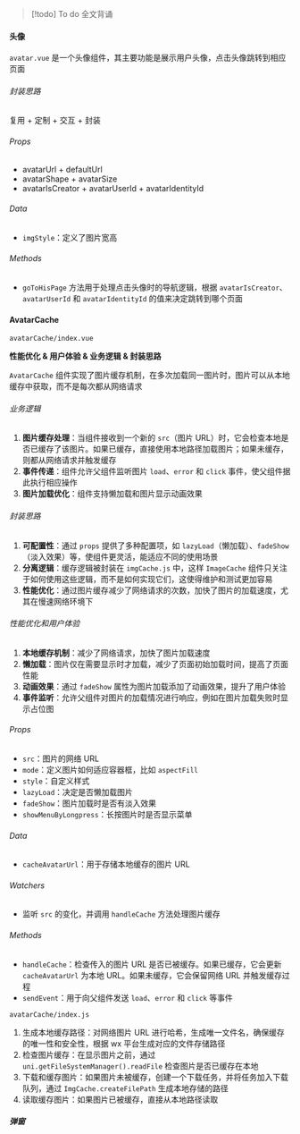 > [!todo] To do
> 全文背诵

#### 头像

`avatar.vue` 是一个头像组件，其主要功能是展示用户头像，点击头像跳转到相应页面

###### 封装思路

复用 + 定制 + 交互 + 封装

###### Props

- avatarUrl + defaultUrl
- avatarShape + avatarSize
- avatarIsCreator + avatarUserId + avatarIdentityId

###### Data

- `imgStyle`：定义了图片宽高

###### Methods

- `goToHisPage` 方法用于处理点击头像时的导航逻辑，根据 `avatarIsCreator`、`avatarUserId` 和 `avatarIdentityId` 的值来决定跳转到哪个页面

#### AvatarCache

`avatarCache/index.vue`

**性能优化 & 用户体验 & 业务逻辑 & 封装思路**

`AvatarCache` 组件实现了图片缓存机制，在多次加载同一图片时，图片可以从本地缓存中获取，而不是每次都从网络请求

###### 业务逻辑

1. **图片缓存处理**：当组件接收到一个新的 `src`（图片 URL）时，它会检查本地是否已缓存了该图片。如果已缓存，直接使用本地路径加载图片；如果未缓存，则都从网络请求并触发缓存
2. **事件传递**：组件允许父组件监听图片 `load`、`error` 和 `click` 事件，使父组件据此执行相应操作
3. **图片加载优化**：组件支持懒加载和图片显示动画效果

###### 封装思路

1. **可配置性**：通过 `props` 提供了多种配置项，如 `lazyLoad`（懒加载）、`fadeShow`（淡入效果）等，使组件更灵活，能适应不同的使用场景
2. **分离逻辑**：缓存逻辑被封装在 `imgCache.js` 中，这样 `ImageCache` 组件只关注于如何使用这些逻辑，而不是如何实现它们，这使得维护和测试更加容易
3. **性能优化**：通过图片缓存减少了网络请求的次数，加快了图片的加载速度，尤其在慢速网络环境下

###### 性能优化和用户体验

1. **本地缓存机制**：减少了网络请求，加快了图片加载速度
2. **懒加载**：图片仅在需要显示时才加载，减少了页面初始加载时间，提高了页面性能
3. **动画效果**：通过 `fadeShow` 属性为图片加载添加了动画效果，提升了用户体验
4. **事件监听**：允许父组件对图片的加载情况进行响应，例如在图片加载失败时显示占位图

###### Props

- `src`：图片的网络 URL
- `mode`：定义图片如何适应容器框，比如 `aspectFill`
- `style`：自定义样式
- `lazyLoad`：决定是否懒加载图片
- `fadeShow`：图片加载时是否有淡入效果
- `showMenuByLongpress`：长按图片时是否显示菜单

###### Data

- `cacheAvatarUrl`：用于存储本地缓存的图片 URL

###### Watchers

- 监听 `src` 的变化，并调用 `handleCache` 方法处理图片缓存

###### Methods

- `handleCache`：检查传入的图片 URL 是否已被缓存。如果已缓存，它会更新 `cacheAvatarUrl` 为本地 URL。如果未缓存，它会保留网络 URL 并触发缓存过程
- `sendEvent`：用于向父组件发送 `load`、`error` 和 `click` 等事件

`avatarCache/index.js`

1. 生成本地缓存路径：对网络图片 URL 进行哈希，生成唯一文件名，确保缓存的唯一性和安全性，根据 wx 平台生成对应的文件存储路径
2. 检查图片缓存：在显示图片之前，通过 `uni.getFileSystemManager().readFile` 检查图片是否已缓存在本地
3. 下载和缓存图片：如果图片未被缓存，创建一个下载任务，并将任务加入下载队列，通过 `ImgCache.createFilePath` 生成本地存储的路径
4. 读取缓存图片：如果图片已被缓存，直接从本地路径读取

##### 弹窗


